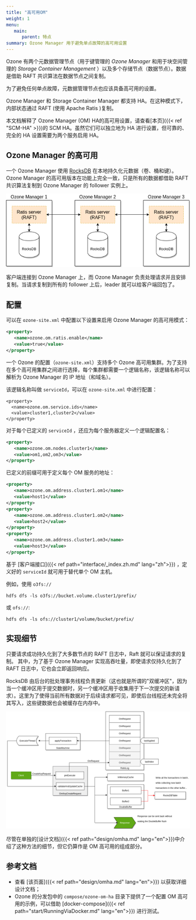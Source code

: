 ```yaml
---
title: "高可用OM"
weight: 1
menu:
   main:
      parent: 特点
summary: Ozone Manager 用于避免单点故障的高可用设置
---
```


<!---
  Licensed to the Apache Software Foundation (ASF) under one or more
  contributor license agreements.  See the NOTICE file distributed with
  this work for additional information regarding copyright ownership.
  The ASF licenses this file to You under the Apache License, Version 2.0
  (the "License"); you may not use this file except in compliance with
  the License.  You may obtain a copy of the License at

      http://www.apache.org/licenses/LICENSE-2.0

  Unless required by applicable law or agreed to in writing, software
  distributed under the License is distributed on an "AS IS" BASIS,
  WITHOUT WARRANTIES OR CONDITIONS OF ANY KIND, either express or implied.
  See the License for the specific language governing permissions and
  limitations under the License.
-->

Ozone 有两个元数据管理节点（用于键管理的 *Ozone Manager* 和用于块空间管理的 *Storage Container Management* ）以及多个存储节点（数据节点）。数据是借助 RAFT 共识算法在数据节点之间复制。

为了避免任何单点故障，元数据管理节点也应该具备高可用的设置。

Ozone Manager 和 Storage Container Manager 都支持 HA。在这种模式下，内部状态通过 RAFT (使用 Apache Ratis )复制。

本文档解释了 Ozone Manager (OM) HA的高可用设置，请查看[本页]({{< ref "SCM-HA" >}})的 SCM HA。虽然它们可以独立地为 HA 进行设置，但可靠的、完全的 HA 设置需要为两个服务启用 HA。

## Ozone Manager 的高可用

一个 Ozone Manager 使用 [RocksDB](https://github.com/facebook/rocksdb/) 在本地持久化元数据（卷、桶和键）。 Ozone Manager 的高可用版本在功能上完全一致，只是所有的数据都借助 RAFT 共识算法复制到 Ozone Manager 的 follower 实例上。

![OM HA](HA-OM.png)

客户端连接到 Ozone Manager 上，而 Ozone Manager 负责处理请求并且安排复制。当请求复制到所有的 follower 上后，leader 就可以给客户端回包了。

## 配置

可以在 `ozone-site.xml` 中配置以下设置来启用 Ozone Manager 的高可用模式：

```XML
<property>
   <name>ozone.om.ratis.enable</name>
   <value>true</value>
</property>
```

一个 Ozone 的配置（`ozone-site.xml`）支持多个 Ozone 高可用集群。为了支持在多个高可用集群之间进行选择，每个集群都需要一个逻辑名称，该逻辑名称可以解析为 Ozone Manager 的 IP 地址（和域名）。

该逻辑名称叫做 `serviceId`，可以在 `ozone-site.xml` 中进行配置：

 ```
<property>
   <name>ozone.om.service.ids</name>
   <value>cluster1,cluster2</value>
</property>
```

对于每个已定义的 `serviceId` ，还应为每个服务器定义一个逻辑配置名：

```XML
<property>
   <name>ozone.om.nodes.cluster1</name>
   <value>om1,om2,om3</value>
</property>
```

已定义的前缀可用于定义每个 OM 服务的地址：

```XML
<property>
   <name>ozone.om.address.cluster1.om1</name>
   <value>host1</value>
</property>
<property>
   <name>ozone.om.address.cluster1.om2</name>
   <value>host2</value>
</property>
<property>
   <name>ozone.om.address.cluster1.om3</name>
   <value>host3</value>
</property>
```

基于 [客户端接口]({{< ref path="interface/_index.zh.md" lang="zh">}}) ，定义好的 `serviceId` 就可用于替代单个 OM 主机。

例如，使用 `o3fs://`

```shell
hdfs dfs -ls o3fs://bucket.volume.cluster1/prefix/
```

或 `ofs://`:

```shell
hdfs dfs -ls ofs://cluster1/volume/bucket/prefix/
```

## 实现细节

只要请求成功持久化到了大多数节点的 RAFT 日志中，Raft 就可以保证请求的复制。 其中，为了基于 Ozone Manager 实现高吞吐量，即使请求仅持久化到了 RAFT 日志中，它也会立即返回响应。

RocksDB 由后台的批处理事务线程负责更新（这也就是所谓的"双缓冲区"，因为当一个缓冲区用于提交数据时，另一个缓冲区用于收集用于下一次提交的新请求）。这里为了使得当前所有数据对于后续请求都可见，即使后台线程还未完全将其写入，这些键数据也会被缓存在内存中。

![Double buffer](HA-OM-doublebuffer.png)

尽管在单独的[设计文档]({{< ref path="design/omha.md" lang="en">}})中介绍了这种方法的细节，但它仍算作是 OM 高可用的组成部分。

## 参考文档

* 查看 [该页面]({{< ref path="design/omha.md" lang="en">}}) 以获取详细设计文档；
* Ozone 的分发包中的 `compose/ozone-om-ha` 目录下提供了一个配置 OM 高可用的示例，可以借助 [docker-compose]({{< ref path="start/RunningViaDocker.md" lang="en">}}) 进行测试。
